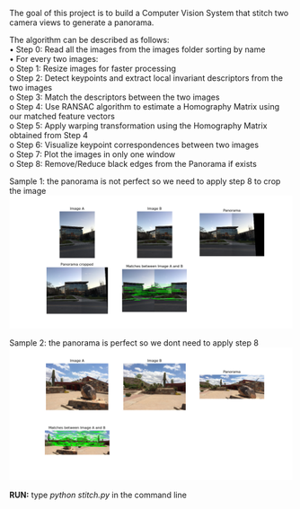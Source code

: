 The goal of this project is to build a Computer Vision System that stitch two camera views to generate
a panorama. 

The algorithm can be described as follows:<br>
• Step 0: Read all the images from the images folder sorting by name<br>
• For every two images:<br>
  o Step 1: Resize images for faster processing<br>
  o Step 2: Detect keypoints and extract local invariant descriptors from the two images<br>
  o Step 3: Match the descriptors between the two images<br>
  o Step 4: Use RANSAC algorithm to estimate a Homography Matrix using our matched feature vectors<br>
  o Step 5: Apply warping transformation using the Homography Matrix obtained from Step 4<br>
  o Step 6: Visualize keypoint correspondences between two images<br>
  o Step 7: Plot the images in only one window<br>
  o Step 8: Remove/Reduce black edges from the Panorama if exists<br>
  
  
Sample 1: the panorama is not perfect so we need to apply step 8 to crop the image <br>
<img src="samples/Figure_2.png" width="1000px" >

Sample 2: the panorama is perfect so we dont need to apply step 8 <br>
<img src="samples/Figure_5.png" width="1000px" >


<b>RUN:</b> type <i>python stitch.py</i> in the command line
